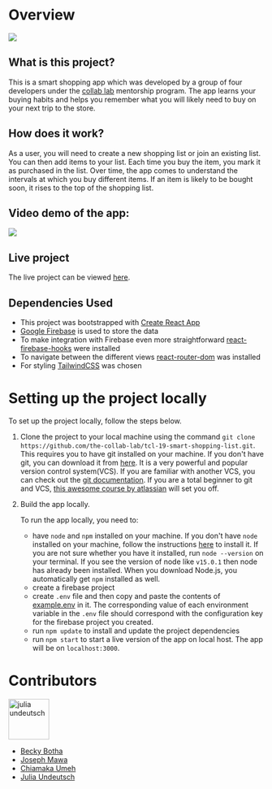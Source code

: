# Overview

![](https://github.com/the-collab-lab/tcl-19-smart-shopping-list/blob/read-me/public/Thumbnail.png)

## What is this project?

This is a smart shopping app which was developed by a group of four developers under the [collab lab](https://the-collab-lab.codes/about-us/) mentorship program. The app learns your buying habits and helps you remember what you will likely need to buy on your next trip to the store. 

## How does it work?

As a user, you will need to create a new shopping list or join an existing list. You can then add items to your list. Each time you buy the item, you mark it as purchased in the list. Over time, the app comes to understand the intervals at which you buy different items. If an item is likely to be bought soon, it rises to the top of the shopping list.

## Video demo of the app:

![](https://github.com/the-collab-lab/tcl-19-smart-shopping-list/blob/read-me/public/smart-shopping-app.gif)


## Live project

The live project can be viewed [here](https://smart-shopping-list.netlify.app/).

## Dependencies Used

- This project was bootstrapped with [Create React App](https://github.com/facebook/create-react-app)
- [Google Firebase](https://firebase.google.com/) is used to store the data
- To make integration with Firebase even more straightforward [react-firebase-hooks](https://firebaseopensource.com/projects/csfrequency/react-firebase-hooks/) were installed
- To navigate between the different views [react-router-dom](https://reactrouter.com/web/guides/quick-start) was installed
- For styling [TailwindCSS](https://tailwindcss.com/docs/guides/create-react-app) was chosen



# Setting up the project locally

To set up the project locally, follow the steps below.

1. Clone the project to your local machine using the command `git clone https://github.com/the-collab-lab/tcl-19-smart-shopping-list.git`. This requires you to have git installed on your machine. If you don't have git, you can download it from [here](https://git-scm.com/downloads). It is a very powerful and popular version control system(VCS). If you are familiar with another VCS, you can check out the [git documentation](https://git-scm.com/doc). If you are a total beginner to git and VCS, [this awesome course by atlassian](https://www.atlassian.com/git/tutorials) will set you off.

2. Build the app locally. 
  
   To run the app locally, you need to:

    - have `node` and `npm` installed on your machine. If you don't have `node` installed on your machine, follow the instructions [here](https://nodejs.org/en/) to install it. If you are not sure whether you have it installed, run `node --version` on your terminal. If you see the version of node like `v15.0.1` then node has already been installed.  When you download Node.js, you automatically get `npm` installed as well.
    - create a firebase project 
    - create `.env` file and then copy and paste the contents of [example.env](./example.env) in it. The corresponding  value of each environment variable in the `.env` file should correspond with the configuration key for the firebase project  you  created.
    - run `npm update` to install and update the project dependencies
    - run `npm start` to start a live version of the app on local host. The app will be on `localhost:3000`.


# Contributors


[//]: contributor-faces

<a href="https://github.com/YuriDevAT"><img src="https://avatars.githubusercontent.com/u/54622834?s=400&u=b2bd71914ea725d5861e6254d731c3d7ca270741&v=4" title="julia undeutsch" width="80" height="80"></a>

[//]: contributor-faces

- [Becky Botha](https://github.com/rb50)
- [Joseph Mawa](https://github.com/nibble0101)
- [Chiamaka Umeh](https://github.com/Amaka202)
- [Julia Undeutsch](https://github.com/YuriDevAT) 
